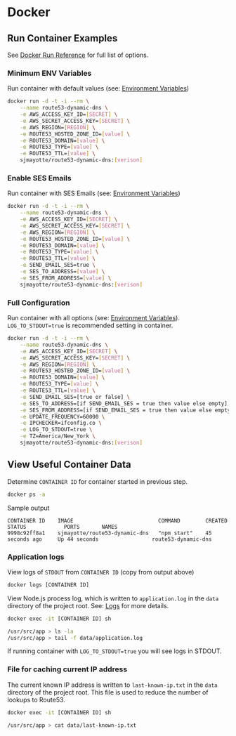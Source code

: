 # Docker

## Run Container Examples

See [Docker Run Reference](https://docs.docker.com/engine/reference/run/) for full list of options.

### Minimum ENV Variables

Run container with default values (see: [Environment Variables](/route53-dynamic-dns/config/env/))

```bash
docker run -d -t -i --rm \
    --name route53-dynamic-dns \
    -e AWS_ACCESS_KEY_ID=[SECRET] \
    -e AWS_SECRET_ACCESS_KEY=[SECRET] \
    -e AWS_REGION=[REGION] \
    -e ROUTE53_HOSTED_ZONE_ID=[value] \
    -e ROUTE53_DOMAIN=[value] \
    -e ROUTE53_TYPE=[value] \
    -e ROUTE53_TTL=[value] \
    sjmayotte/route53-dynamic-dns:[verison]
```

### Enable SES Emails

Run container with SES Emails  (see: [Environment Variables](/route53-dynamic-dns/config/env/))

```bash
docker run -d -t -i --rm \
    --name route53-dynamic-dns \
    -e AWS_ACCESS_KEY_ID=[SECRET] \
    -e AWS_SECRET_ACCESS_KEY=[SECRET] \
    -e AWS_REGION=[REGION] \
    -e ROUTE53_HOSTED_ZONE_ID=[value] \
    -e ROUTE53_DOMAIN=[value] \
    -e ROUTE53_TYPE=[value] \
    -e ROUTE53_TTL=[value] \
    -e SEND_EMAIL_SES=true \
    -e SES_TO_ADDRESS=[value] \
    -e SES_FROM_ADDRESS=[value] \
    sjmayotte/route53-dynamic-dns:[verison]
```

### Full Configuration

Run container with all options (see: [Environment Variables](/route53-dynamic-dns/config/env/)).  `LOG_TO_STDOUT=true`
is recommended setting in container.

```bash
docker run -d -t -i --rm \
    --name route53-dynamic-dns \
    -e AWS_ACCESS_KEY_ID=[SECRET] \
    -e AWS_SECRET_ACCESS_KEY=[SECRET] \
    -e AWS_REGION=[REGION] \
    -e ROUTE53_HOSTED_ZONE_ID=[value] \
    -e ROUTE53_DOMAIN=[value] \
    -e ROUTE53_TYPE=[value] \
    -e ROUTE53_TTL=[value] \
    -e SEND_EMAIL_SES=[true or false] \
    -e SES_TO_ADDRESS=[if SEND_EMAIL_SES = true then value else empty] \
    -e SES_FROM_ADDRESS=[if SEND_EMAIL_SES = true then value else empty] \
    -e UPDATE_FREQUENCY=60000 \
    -e IPCHECKER=ifconfig.co \
    -e LOG_TO_STDOUT=true \
    -e TZ=America/New_York \
    sjmayotte/route53-dynamic-dns:[verison]
```

## View Useful Container Data

Determine `CONTAINER ID` for container started in previous step.

```bash
docker ps -a
```

Sample output

```text
CONTAINER ID    IMAGE                           COMMAND        CREATED            STATUS            PORTS       NAMES
9998c92ff8a1    sjmayotte/route53-dynamic-dns   "npm start"    45 seconds ago     Up 44 seconds                 route53-dynamic-dns
```

### Application logs

View logs of `STDOUT` from `CONTAINER ID` (copy from output above)

```bash
docker logs [CONTAINER ID]
```

View Node.js process log, which is written to `application.log` in the `data` directory of the project root.
See: [Logs](/route53-dynamic-dns/usage/logs/) for more details.

```bash
docker exec -it [CONTAINER ID] sh
```

```bash
/usr/src/app > ls -la
/usr/src/app > tail -f data/application.log
```

If running container with `LOG_TO_STDOUT=true` you will see logs in STDOUT.

### File for caching current IP address

The current known IP address is written to `last-known-ip.txt` in the `data` directory of the project root. This file is
used to reduce the number of lookups to Route53.

```bash
docker exec -it [CONTAINER ID] sh
```

```bash
/usr/src/app > cat data/last-known-ip.txt
```
